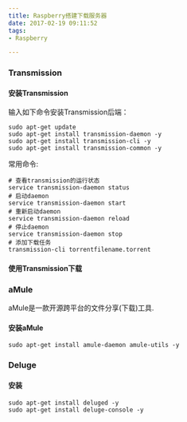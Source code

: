 ```yaml
---
title: Raspberry搭建下载服务器
date: 2017-02-19 09:11:52
tags:
- Raspberry

---
```




###  Transmission

#### 安装Transmission

<!-- more -->

输入如下命令安装Transmission后端：

```shell
sudo apt-get update
sudo apt-get install transmission-daemon -y
sudo apt-get install transmission-cli -y
sudo apt-get install transmission-common -y
```

常用命令:

```shell
# 查看transmission的运行状态
service transmission-daemon status
# 启动daemon
service transmission-daemon start 
# 重新启动daemon
service transmission-daemon reload 
# 停止daemon
service transmission-daemon stop
# 添加下载任务
transmission-cli torrentfilename.torrent
```

#### 使用Transmission下载

### aMule

aMule是一款开源跨平台的文件分享(下载)工具.

#### 安装aMule

```shell
sudo apt-get install amule-daemon amule-utils -y
```

### Deluge

#### 安装

```shell
sudo apt-get install deluged -y
sudo apt-get install deluge-console -y
```





